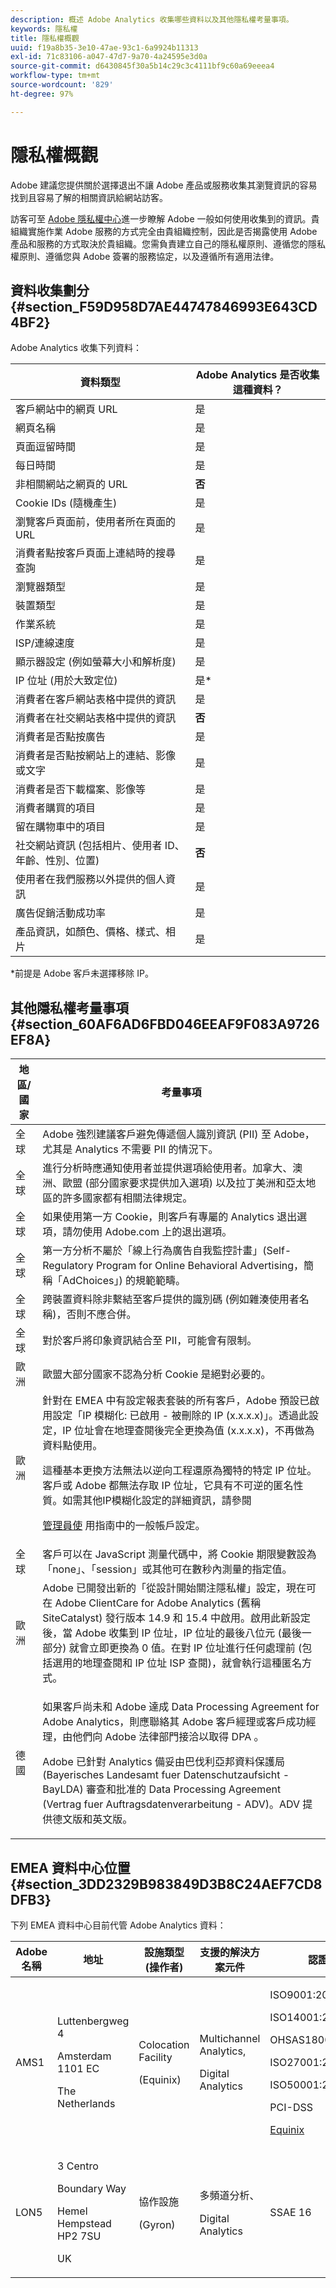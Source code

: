 ```yaml
---
description: 概述 Adobe Analytics 收集哪些資料以及其他隱私權考量事項。
keywords: 隱私權
title: 隱私權概觀
uuid: f19a8b35-3e10-47ae-93c1-6a9924b11313
exl-id: 71c83106-a047-47d7-9a70-4a24595e3d0a
source-git-commit: d6430845f30a5b14c29c3c4111bf9c60a69eeea4
workflow-type: tm+mt
source-wordcount: '829'
ht-degree: 97%

---
```


# 隱私權概觀

Adobe 建議您提供關於選擇退出不讓 Adobe 產品或服務收集其瀏覽資訊的容易找到且容易了解的相關資訊給網站訪客。

訪客可至 [Adobe 隱私權中心](https://www.adobe.com/tw/privacy.html)進一步瞭解 Adobe 一般如何使用收集到的資訊。貴組織實施作業 Adobe 服務的方式完全由貴組織控制，因此是否揭露使用 Adobe 產品和服務的方式取決於貴組織。您需負責建立自己的隱私權原則、遵循您的隱私權原則、遵循您與 Adobe 簽署的服務協定，以及遵循所有適用法律。

## 資料收集劃分 {#section_F59D958D7AE44747846993E643CD4BF2}

Adobe Analytics 收集下列資料：

| 資料類型 | Adobe Analytics 是否收集這種資料？ |
|---|---|
| 客戶網站中的網頁 URL | 是 |
| 網頁名稱 | 是 |
| 頁面逗留時間 | 是 |
| 每日時間 | 是 |
| 非相關網站之網頁的 URL | **否** |
| Cookie IDs (隨機產生) | 是 |
| 瀏覽客戶頁面前，使用者所在頁面的 URL | 是 |
| 消費者點按客戶頁面上連結時的搜尋查詢 | 是 |
| 瀏覽器類型 | 是 |
| 裝置類型 | 是 |
| 作業系統  | 是 |
| ISP/連線速度 | 是 |
| 顯示器設定 (例如螢幕大小和解析度) | 是 |
| IP 位址 (用於大致定位) | 是* |
| 消費者在客戶網站表格中提供的資訊 | 是 |
| 消費者在社交網站表格中提供的資訊 | **否** |
| 消費者是否點按廣告 | 是 |
| 消費者是否點按網站上的連結、影像或文字 | 是 |
| 消費者是否下載檔案、影像等 | 是 |
| 消費者購買的項目 | 是 |
| 留在購物車中的項目 | 是 |
| 社交網站資訊 (包括相片、使用者 ID、年齡、性別、位置) | **否** |
| 使用者在我們服務以外提供的個人資訊 | 是 |
| 廣告促銷活動成功率 | 是 |
| 產品資訊，如顏色、價格、樣式、相片 | 是 |

*前提是 Adobe 客戶未選擇移除 IP。

## 其他隱私權考量事項 {#section_60AF6AD6FBD046EEAF9F083A9726EF8A}

<table id="table_247B425E774F403288233824870D070E"> 
 <thead> 
  <tr> 
   <th colname="col1" class="entry"> 地區/國家 </th> 
   <th colname="col2" class="entry"> 考量事項 </th> 
  </tr> 
 </thead>
 <tbody> 
  <tr> 
   <td colname="col1"> 全球 </td> 
   <td colname="col2"> Adobe 強烈建議客戶避免傳遞個人識別資訊 (PII) 至 Adobe，尤其是 Analytics 不需要 PII 的情況下。 </td> 
  </tr> 
  <tr> 
   <td colname="col1"> 全球 </td> 
   <td colname="col2"> 進行分析時應通知使用者並提供選項給使用者。加拿大、澳洲、歐盟 (部分國家要求提供加入選項) 以及拉丁美洲和亞太地區的許多國家都有相關法律規定。 </td> 
  </tr> 
  <tr> 
   <td colname="col1"> 全球 </td> 
   <td colname="col2"> 如果使用第一方 Cookie，則客戶有專屬的 Analytics 退出選項，請勿使用 Adobe.com 上的退出選項。 </td> 
  </tr> 
  <tr> 
   <td colname="col1"> 全球 </td> 
   <td colname="col2"> 第一方分析不屬於「線上行為廣告自我監控計畫」(Self-Regulatory Program for Online Behavioral Advertising，簡稱「AdChoices」) 的規範範疇。 </td> 
  </tr> 
  <tr> 
   <td colname="col1"> 全球 </td> 
   <td colname="col2"> 跨裝置資料除非繫結至客戶提供的識別碼 (例如雜湊使用者名稱)，否則不應合併。 </td> 
  </tr> 
  <tr> 
   <td colname="col1"> 全球 </td> 
   <td colname="col2"> 對於客戶將印象資訊結合至 PII，可能會有限制。 </td> 
  </tr> 
  <tr> 
   <td colname="col1"> 歐洲 </td> 
   <td colname="col2"> 歐盟大部分國家不認為分析 Cookie 是絕對必要的。 </td> 
  </tr> 
  <tr> 
   <td colname="col1"> 歐洲 </td> 
   <td colname="col2"> 針對在 EMEA 中有設定報表套裝的所有客戶，Adobe 預設已啟用設定「IP 模糊化: 已啟用 - 被刪除的 IP (x.x.x.x)」。透過此設定，IP 位址會在地理查閱後完全更換為值 (x.x.x.x)，不再做為資料點使用。 <p>這種基本更換方法無法以逆向工程還原為獨特的特定 IP 位址。客戶或 Adobe 都無法存取 IP 位址，它具有不可逆的匿名性質。如需其他IP模糊化設定的詳細資訊，請參閱 </p> <p> <a href="/help/admin/admin/general-acct-settings-admin.md">管理員使</a> 用指南中的一般帳戶設定。</p> </td>
  </tr> 
  <tr> 
   <td colname="col1"> 全球 </td> 
   <td colname="col2"> 客戶可以在 JavaScript 測量代碼中，將 Cookie 期限變數設為「none」、「session」或其他可在數秒內測量的指定值。 </td> 
  </tr> 
  <tr> 
   <td colname="col1"> 歐洲 </td> 
   <td colname="col2"> Adobe 已開發出新的「從設計開始關注隱私權」設定，現在可在 Adobe ClientCare for Adobe Analytics (舊稱 SiteCatalyst) 發行版本 14.9 和 15.4 中啟用。啟用此新設定後，當 Adobe 收集到 IP 位址，IP 位址的最後八位元 (最後一部分) 就會立即更換為 0 值。在對 IP 位址進行任何處理前 (包括選用的地理查閱和 IP 位址 ISP 查閱)，就會執行這種匿名方式。 </td> 
  </tr> 
  <tr> 
   <td colname="col1"> 德國 </td> 
   <td colname="col2"> <p>如果客戶尚未和 Adobe 達成 Data Processing Agreement for Adobe Analytics，則應聯絡其 Adobe 客戶經理或客戶成功經理，由他們向 Adobe 法律部門接洽以取得 DPA 。 </p> <p>Adobe 已針對 Analytics 備妥由巴伐利亞邦資料保護局 (Bayerisches Landesamt fuer Datenschutzaufsicht - BayLDA) 審查和批准的 Data Processing Agreement (Vertrag fuer Auftragsdatenverarbeitung - ADV)。ADV 提供德文版和英文版。 </p> </td> 
  </tr> 
 </tbody> 
</table>

## EMEA 資料中心位置 {#section_3DD2329B983849D3B8C24AEF7CD8DFB3}

下列 EMEA 資料中心目前代管 Adobe Analytics 資料：

<table id="table_65794B3790FD4B519EE89CF4F4B88314"> 
 <thead> 
  <tr> 
   <th colname="col1" class="entry"> Adobe 名稱 </th> 
   <th colname="col2" class="entry"> 地址 </th> 
   <th colname="col3" class="entry"> 設施類型 (操作者) </th> 
   <th colname="col4" class="entry"> 支援的解決方案元件 </th> 
   <th colname="col5" class="entry"> 認證 </th> 
  </tr> 
 </thead>
 <tbody> 
  <tr> 
   <td colname="col1"> AMS1 </td> 
   <td colname="col2"> <p>Luttenbergweg 4 </p> <p>Amsterdam 1101 EC </p> <p>The Netherlands </p> </td> 
   <td colname="col3"> <p>Colocation Facility </p> <p>(Equinix) </p> </td> 
   <td colname="col4"> <p>Multichannel Analytics, </p> <p>Digital Analytics </p> </td> 
   <td colname="col5"> <p>ISO9001:2008 </p> <p>ISO14001:2004 </p> <p>OHSAS18001:2007 </p> <p>ISO27001:2005 </p> <p>ISO50001:2011 </p> <p>PCI-DSS </p> <p> <a href="https://www.equinix.com/solutions/by-services/colocation/standards-and-compliance/iso-certified-data-centers/#table"  > Equinix </a> </p> </td> 
  </tr> 
  <tr> 
   <td colname="col1"> LON5 </td> 
   <td colname="col2"> <p>3 Centro </p> <p>Boundary Way </p> <p>Hemel Hempstead HP2 7SU </p> <p>UK </p> </td> 
   <td colname="col3"> <p>協作設施 </p> <p>(Gyron) </p> </td> 
   <td colname="col4"> <p>多頻道分析、 </p> <p>Digital Analytics </p> </td> 
   <td colname="col5"> SSAE 16 </td> 
  </tr> 
 </tbody> 
</table>
